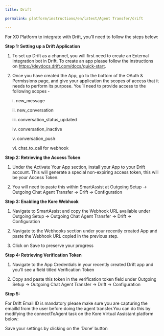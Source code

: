```yaml
---
title: Drift

permalink: platform/instructions/en/latest/Agent Transfer/drift

---
```

For XO Platform to integrate with Drift, you’ll need to follow the steps below:

<container>

**Step 1: Setting up a Drift Application**

1. To set up Drift as a channel, you will first need to create an External Integration bot in Drift. To create an app please follow the instructions on https://devdocs.drift.com/docs/quick-start.
  
2. Once you have created the App, go to the bottom of the OAuth & Permissions page, and give your application the scopes of access that it needs to perform its purpose. You’ll need to provide access to the following scopes -
  
    i.   new_message
  
    ii.   new_conversation
  
    iii.   conversation_status_updated
  
    iv.   conversation_inactive
  
    v.   conversation_push
  
    vi.   chat_to_call for webhook

</container>

<container>

**Step 2: Retrieving the Access Token**

1. Under the Activate Your App section, install your App to your Drift account. This will generate a special non-expiring access token, this will be your Access Token.
  
2. You will need to paste this within SmartAssist at Outgoing Setup → Outgoing Chat Agent Transfer → Drift → Configuration
 
</container>

<container>
 
**Step 3: Enabling the Kore Webhook**
  
1. Navigate to SmartAssist and copy the Webhook URL available under Outgoing Setup → Outgoing Chat Agent Transfer → Drift → Configuration
  
2. Navigate to the Webhooks section under your recently created App and paste the Webhook URL copied in the previous step.
  
3. Click on Save to preserve your progress

</container>

<container>
 
**Step 4: Retrieving Verification Token**
  
1. Navigate to the App Credentials in your recently created Drift app and you'll see a field titled Verification Token
  
2. Copy and paste this token in the verification token field under Outgoing Setup → Outgoing Chat Agent Transfer → Drift → Configuration

</container>

<container>
 
**Step 5:**
  
For Drift Email ID is mandatory please make sure you are capturing the emailId from the user before doing the agent transfer.You can do this by modifying the connectToAgent task on the Kore Virtual Assistant platform below:

Save your settings by clicking on the ‘Done’ button

</container>

